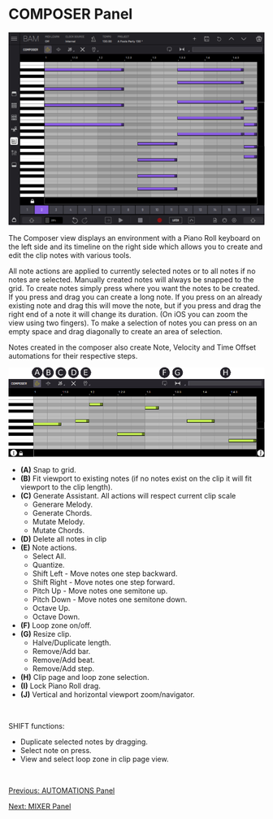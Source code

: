 # COMPOSER Panel

<img src="/bam/images/composer/bam-beat-maker-composer-panel.png" width="1000" alt="BAM Composer panel overview" />

<br>

The Composer view displays an environment with a Piano Roll keyboard on
the left side and its timeline on the right side which allows you to
create and edit the clip notes with various tools.

All note actions are applied to currently selected notes or to all notes
if no notes are selected. Manually created notes will always be snapped
to the grid. To create notes simply press where you want the notes to be
created. If you press and drag you can create a long note. If you press
on an already existing note and drag this will move the note, but if you
press and drag the right end of a note it will change its duration. (On iOS
you can zoom the view using two fingers). To make a selection of notes
you can press on an empty space and drag diagonally to create an area of
selection.

Notes created in the composer also create Note, Velocity and Time Offset automations for their respective steps.

<img src="/bam/images/composer/bam-beat-maker-composer-panel-overview.png" width="1000" alt="BAM Composer panel overview" />

<br>

- **(A)** Snap to grid.
- **(B)** Fit viewport to existing notes (if no notes exist on the clip it will fit viewport to the clip length).
- **(C)** Generate Assistant. All actions will respect current clip scale
    - Generare Melody.
    - Generate Chords.
    - Mutate Melody.
    - Mutate Chords.
- **(D)** Delete all notes in clip
- **(E)** Note actions.
    - Select All.
    - Quantize.
    - Shift Left - Move notes one step backward.
    - Shift Right - Move notes one step forward.
    - Pitch Up - Move notes one semitone up.
    - Pitch Down - Move notes one semitone down.
    - Octave Up.
    - Octave Down.
- **(F)** Loop zone on/off.
- **(G)** Resize clip.
    - Halve/Duplicate length.
    - Remove/Add bar.
    - Remove/Add beat.
    - Remove/Add step.
- **(H)** Clip page and loop zone selection.
- **(I)** Lock Piano Roll drag.
- **(J)** Vertical and horizontal viewport zoom/navigator.

<br>

SHIFT functions:
- Duplicate selected notes by dragging.
- Select note on press.
- View and select loop zone in clip page view.

<br>

[Previous: AUTOMATIONS Panel](automations)

[Next: MIXER Panel](mixer)